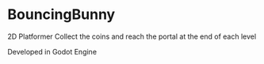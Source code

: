 # BouncingBunny
2D Platformer 
Collect the coins and reach the portal at the end of each level

Developed in Godot Engine

